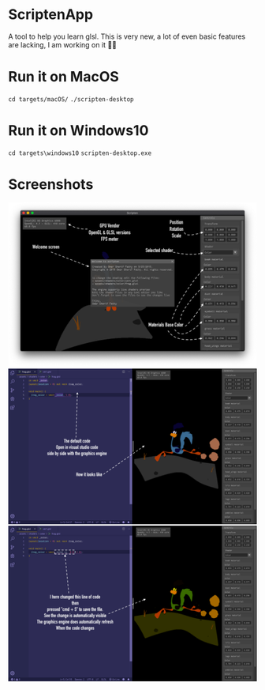 # ScriptenApp
A tool to help you learn glsl.
This is very new, a lot of even basic features are lacking, I am working on it 💪🏻

# Run it on MacOS
`cd targets/macOS/`
`./scripten-desktop`

# Run it on Windows10
`cd targets\windows10`
`scripten-desktop.exe`

# Screenshots
![Alt text](/screenshots/hello.png "Welcome")
![Alt text](/screenshots/before.png "Before")
![Alt text](/screenshots/after.png "After")
